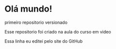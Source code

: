 # Olá mundo!
 primeiro repositorio versionado

 Esse repositorio foi criado na aula do curso em video
 
 Essa linha eu editei pelo site do GitHub
